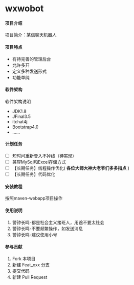 # wxwobot

#### 项目介绍
项目简介：某信聊天机器人

#### 项目特点
- 有待完善的管理后台
- 允许多开
- 定义多种发送形式
- 功能单纯

#### 软件架构
软件架构说明
- JDK1.8
- JFinal3.5
- itchat4j
- Bootstrap4.0
- ......

#### 计划任务
- [ ] 短时间重新登入不掉线（待实现）
- [ ] 兼容MySql和Excel存储方式
- [ ] 【长期任务】线程操作优化( **各位大师大神大老爷们多多指点** )
- [ ] 【长期任务】代码优化

#### 安装教程

按照maven-webapp项目操作

#### 使用说明

1. 警钟长鸣-都是社会主义接班人，用途不要太社会
2. 警钟长鸣-不要频繁操作，如发送消息
3. 警钟长鸣-建议使用小号

#### 参与贡献

1. Fork 本项目
2. 新建 Feat_xxx 分支
3. 提交代码
4. 新建 Pull Request